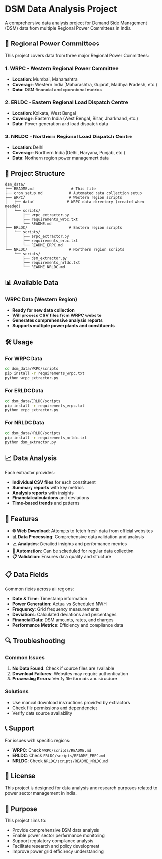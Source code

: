 # DSM Data Analysis Project

A comprehensive data analysis project for Demand Side Management (DSM) data from multiple Regional Power Committees in India.

## 🏢 Regional Power Committees

This project covers data from three major Regional Power Committees:

### 1. **WRPC** - Western Regional Power Committee
- **Location**: Mumbai, Maharashtra
- **Coverage**: Western India (Maharashtra, Gujarat, Madhya Pradesh, etc.)
- **Data**: DSM financial and operational metrics

### 2. **ERLDC** - Eastern Regional Load Dispatch Centre
- **Location**: Kolkata, West Bengal
- **Coverage**: Eastern India (West Bengal, Bihar, Jharkhand, etc.)
- **Data**: Power generation and load dispatch data

### 3. **NRLDC** - Northern Regional Load Dispatch Centre
- **Location**: Delhi
- **Coverage**: Northern India (Delhi, Haryana, Punjab, etc.)
- **Data**: Northern region power management data

## 📁 Project Structure

```
dsm_data/
├── README.md                 # This file
├── cron_setup.md            # Automated data collection setup
├── WRPC/                    # Western region scripts
│   ├── data/               # WRPC data directory (created when needed)
│   └── scripts/
│       ├── wrpc_extractor.py
│       ├── requirements_wrpc.txt
│       └── README.md
├── ERLDC/                   # Eastern region scripts
│   └── scripts/
│       ├── erpc_extractor.py
│       ├── requirements_erpc.txt
│       └── README_ERPC.md
└── NRLDC/                   # Northern region scripts
    └── scripts/
        ├── dsm_extractor.py
        ├── requirements_nrldc.txt
        └── README_NRLDC.md
```

## 📊 Available Data

### WRPC Data (Western Region)
- **Ready for new data collection**
- **Will process CSV files from WRPC website**
- **Generates comprehensive analysis reports**
- **Supports multiple power plants and constituents**

## 🛠️ Usage

### For WRPC Data
```bash
cd dsm_data/WRPC/scripts
pip install -r requirements_wrpc.txt
python wrpc_extractor.py
```

### For ERLDC Data
```bash
cd dsm_data/ERLDC/scripts
pip install -r requirements_erpc.txt
python erpc_extractor.py
```

### For NRLDC Data
```bash
cd dsm_data/NRLDC/scripts
pip install -r requirements_nrldc.txt
python dsm_extractor.py
```

## 📈 Data Analysis

Each extractor provides:
- **Individual CSV files** for each constituent
- **Summary reports** with key metrics
- **Analysis reports** with insights
- **Financial calculations** and deviations
- **Time-based trends** and patterns

## 🔧 Features

- **🌐 Web Download**: Attempts to fetch fresh data from official websites
- **📊 Data Processing**: Comprehensive data validation and analysis
- **📈 Analytics**: Detailed insights and performance metrics
- **🔄 Automation**: Can be scheduled for regular data collection
- **📋 Validation**: Ensures data quality and structure

## 📋 Data Fields

Common fields across all regions:
- **Date & Time**: Timestamp information
- **Power Generation**: Actual vs Scheduled MWH
- **Frequency**: Grid frequency measurements
- **Deviations**: Calculated deviations and percentages
- **Financial Data**: DSM amounts, rates, and charges
- **Performance Metrics**: Efficiency and compliance data

## 🔍 Troubleshooting

### Common Issues
1. **No Data Found**: Check if source files are available
2. **Download Failures**: Websites may require authentication
3. **Processing Errors**: Verify file formats and structure

### Solutions
- Use manual download instructions provided by extractors
- Check file permissions and dependencies
- Verify data source availability

## 📞 Support

For issues with specific regions:
- **WRPC**: Check `WRPC/scripts/README.md`
- **ERLDC**: Check `ERLDC/scripts/README_ERPC.md`
- **NRLDC**: Check `NRLDC/scripts/README_NRLDC.md`

## 📄 License

This project is designed for data analysis and research purposes related to power sector management in India.

## 🎯 Purpose

This project aims to:
- Provide comprehensive DSM data analysis
- Enable power sector performance monitoring
- Support regulatory compliance analysis
- Facilitate research and policy development
- Improve power grid efficiency understanding
